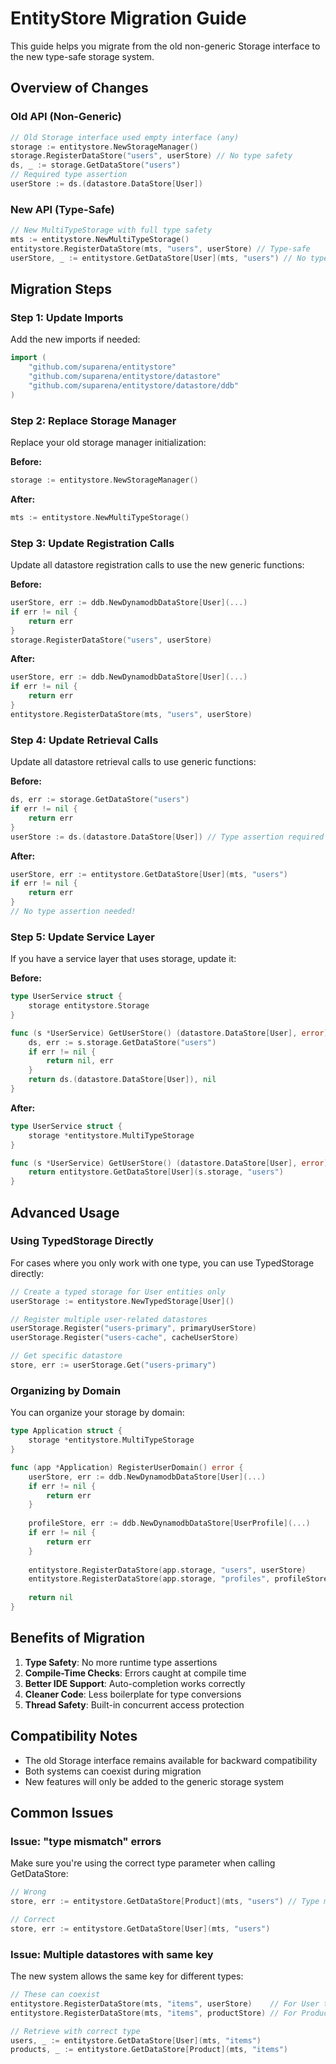 # EntityStore Migration Guide

This guide helps you migrate from the old non-generic Storage interface to the new type-safe storage system.

## Overview of Changes

### Old API (Non-Generic)
```go
// Old Storage interface used empty interface (any)
storage := entitystore.NewStorageManager()
storage.RegisterDataStore("users", userStore) // No type safety
ds, _ := storage.GetDataStore("users")
// Required type assertion
userStore := ds.(datastore.DataStore[User])
```

### New API (Type-Safe)
```go
// New MultiTypeStorage with full type safety
mts := entitystore.NewMultiTypeStorage()
entitystore.RegisterDataStore(mts, "users", userStore) // Type-safe
userStore, _ := entitystore.GetDataStore[User](mts, "users") // No type assertion needed
```

## Migration Steps

### Step 1: Update Imports

Add the new imports if needed:
```go
import (
    "github.com/suparena/entitystore"
    "github.com/suparena/entitystore/datastore"
    "github.com/suparena/entitystore/datastore/ddb"
)
```

### Step 2: Replace Storage Manager

Replace your old storage manager initialization:

**Before:**
```go
storage := entitystore.NewStorageManager()
```

**After:**
```go
mts := entitystore.NewMultiTypeStorage()
```

### Step 3: Update Registration Calls

Update all datastore registration calls to use the new generic functions:

**Before:**
```go
userStore, err := ddb.NewDynamodbDataStore[User](...)
if err != nil {
    return err
}
storage.RegisterDataStore("users", userStore)
```

**After:**
```go
userStore, err := ddb.NewDynamodbDataStore[User](...)
if err != nil {
    return err
}
entitystore.RegisterDataStore(mts, "users", userStore)
```

### Step 4: Update Retrieval Calls

Update all datastore retrieval calls to use generic functions:

**Before:**
```go
ds, err := storage.GetDataStore("users")
if err != nil {
    return err
}
userStore := ds.(datastore.DataStore[User]) // Type assertion required
```

**After:**
```go
userStore, err := entitystore.GetDataStore[User](mts, "users")
if err != nil {
    return err
}
// No type assertion needed!
```

### Step 5: Update Service Layer

If you have a service layer that uses storage, update it:

**Before:**
```go
type UserService struct {
    storage entitystore.Storage
}

func (s *UserService) GetUserStore() (datastore.DataStore[User], error) {
    ds, err := s.storage.GetDataStore("users")
    if err != nil {
        return nil, err
    }
    return ds.(datastore.DataStore[User]), nil
}
```

**After:**
```go
type UserService struct {
    storage *entitystore.MultiTypeStorage
}

func (s *UserService) GetUserStore() (datastore.DataStore[User], error) {
    return entitystore.GetDataStore[User](s.storage, "users")
}
```

## Advanced Usage

### Using TypedStorage Directly

For cases where you only work with one type, you can use TypedStorage directly:

```go
// Create a typed storage for User entities only
userStorage := entitystore.NewTypedStorage[User]()

// Register multiple user-related datastores
userStorage.Register("users-primary", primaryUserStore)
userStorage.Register("users-cache", cacheUserStore)

// Get specific datastore
store, err := userStorage.Get("users-primary")
```

### Organizing by Domain

You can organize your storage by domain:

```go
type Application struct {
    storage *entitystore.MultiTypeStorage
}

func (app *Application) RegisterUserDomain() error {
    userStore, err := ddb.NewDynamodbDataStore[User](...)
    if err != nil {
        return err
    }
    
    profileStore, err := ddb.NewDynamodbDataStore[UserProfile](...)
    if err != nil {
        return err
    }
    
    entitystore.RegisterDataStore(app.storage, "users", userStore)
    entitystore.RegisterDataStore(app.storage, "profiles", profileStore)
    
    return nil
}
```

## Benefits of Migration

1. **Type Safety**: No more runtime type assertions
2. **Compile-Time Checks**: Errors caught at compile time
3. **Better IDE Support**: Auto-completion works correctly
4. **Cleaner Code**: Less boilerplate for type conversions
5. **Thread Safety**: Built-in concurrent access protection

## Compatibility Notes

- The old Storage interface remains available for backward compatibility
- Both systems can coexist during migration
- New features will only be added to the generic storage system

## Common Issues

### Issue: "type mismatch" errors
Make sure you're using the correct type parameter when calling GetDataStore:
```go
// Wrong
store, err := entitystore.GetDataStore[Product](mts, "users") // Type mismatch

// Correct
store, err := entitystore.GetDataStore[User](mts, "users")
```

### Issue: Multiple datastores with same key
The new system allows the same key for different types:
```go
// These can coexist
entitystore.RegisterDataStore(mts, "items", userStore)    // For User type
entitystore.RegisterDataStore(mts, "items", productStore) // For Product type

// Retrieve with correct type
users, _ := entitystore.GetDataStore[User](mts, "items")
products, _ := entitystore.GetDataStore[Product](mts, "items")
```